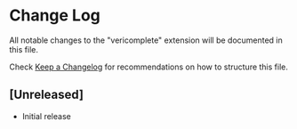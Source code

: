 # Change Log

All notable changes to the "vericomplete" extension will be documented in this file.

Check [Keep a Changelog](http://keepachangelog.com/) for recommendations on how to structure this file.

## [Unreleased]

- Initial release